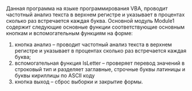 ﻿Данная программа на языке программирования VBA, проводит частотный анализ текста в верхнем регистре и 
указывает в процентах сколько раз встречается каждая буква.
Основной модуль Module1 содержит следующие основные функции соответствующие основным кнопкам и 
вспомогательным функциям на форме:
1)	кнопка анализ – проводит частотный анализ текста в верхнем регистре и указывает в 
процентах сколько раз встречается каждая буква;
2)	вспомогательная функция IsLetter – проверяет перевод значений в строковый тип и  разделяет заглавные,
строчные буквы латиницы и буквы кириллицы по ASCII коду
3)	кнопка выход – сброс выборки и закрытие формы.
